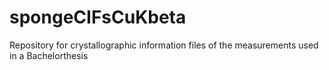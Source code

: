 # spongeCIFsCuKbeta
Repository for crystallographic information files of the measurements used in a Bachelorthesis
